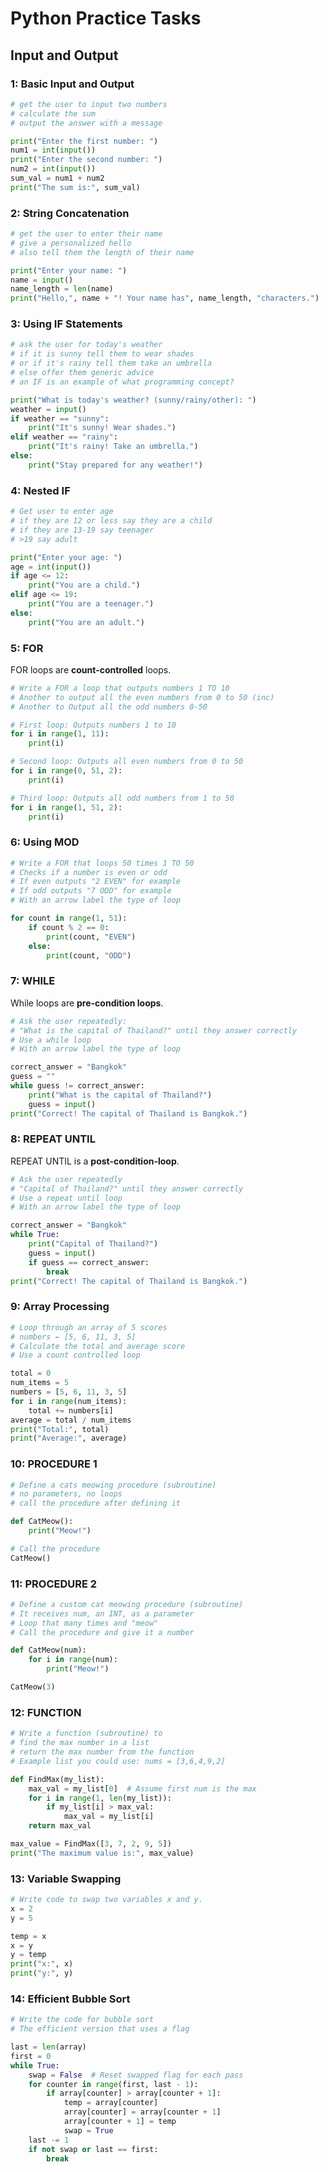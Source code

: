 # Python Practice Tasks

## Input and Output

### 1: Basic Input and Output
```python
# get the user to input two numbers
# calculate the sum
# output the answer with a message
```
```python
print("Enter the first number: ")
num1 = int(input())
print("Enter the second number: ")
num2 = int(input())
sum_val = num1 + num2
print("The sum is:", sum_val)
```

### 2: String Concatenation
```python
# get the user to enter their name
# give a personalized hello
# also tell them the length of their name
```
```python
print("Enter your name: ")
name = input()
name_length = len(name)
print("Hello,", name + "! Your name has", name_length, "characters.")
```

### 3: Using IF Statements
```python
# ask the user for today's weather
# if it is sunny tell them to wear shades
# or if it's rainy tell them take an umbrella
# else offer them generic advice
# an IF is an example of what programming concept?
```
```python
print("What is today's weather? (sunny/rainy/other): ")
weather = input()
if weather == "sunny":
    print("It's sunny! Wear shades.")
elif weather == "rainy":
    print("It's rainy! Take an umbrella.")
else:
    print("Stay prepared for any weather!")
```

### 4: Nested IF
```python
# Get user to enter age
# if they are 12 or less say they are a child
# if they are 13-19 say teenager
# >19 say adult
```
```python
print("Enter your age: ")
age = int(input())
if age <= 12:
    print("You are a child.")
elif age <= 19:
    print("You are a teenager.")
else:
    print("You are an adult.")
```

### 5: FOR
FOR loops are **count-controlled** loops.
```python
# Write a FOR a loop that outputs numbers 1 TO 10
# Another to output all the even numbers from 0 to 50 (inc)
# Another to Output all the odd numbers 0-50
```
```python
# First loop: Outputs numbers 1 to 10
for i in range(1, 11):
    print(i)

# Second loop: Outputs all even numbers from 0 to 50
for i in range(0, 51, 2):
    print(i)

# Third loop: Outputs all odd numbers from 1 to 50
for i in range(1, 51, 2):
    print(i)
```

### 6: Using MOD
```python
# Write a FOR that loops 50 times 1 TO 50
# Checks if a number is even or odd
# If even outputs "2 EVEN" for example
# If odd outputs "7 ODD" for example
# With an arrow label the type of loop
```
```python
for count in range(1, 51):
    if count % 2 == 0:
        print(count, "EVEN")
    else:
        print(count, "ODD")
```

### 7: WHILE
While loops are **pre-condition loops**.
```python
# Ask the user repeatedly:
# "What is the capital of Thailand?" until they answer correctly
# Use a while loop
# With an arrow label the type of loop
```
```python
correct_answer = "Bangkok"
guess = ""
while guess != correct_answer:
    print("What is the capital of Thailand?")
    guess = input()
print("Correct! The capital of Thailand is Bangkok.")
```

### 8: REPEAT UNTIL
REPEAT UNTIL is a **post-condition-loop**.
```python
# Ask the user repeatedly
# "Capital of Thailand?" until they answer correctly
# Use a repeat until loop
# With an arrow label the type of loop
```
```python
correct_answer = "Bangkok"
while True:
    print("Capital of Thailand?")
    guess = input()
    if guess == correct_answer:
        break
print("Correct! The capital of Thailand is Bangkok.")
```

### 9: Array Processing
```python
# Loop through an array of 5 scores
# numbers ← [5, 6, 11, 3, 5]
# Calculate the total and average score
# Use a count controlled loop
```
```python
total = 0
num_items = 5
numbers = [5, 6, 11, 3, 5]
for i in range(num_items):
    total += numbers[i]
average = total / num_items
print("Total:", total)
print("Average:", average)
```

### 10: PROCEDURE 1
```python
# Define a cats meowing procedure (subroutine)
# no parameters, no loops
# call the procedure after defining it
```
```python
def CatMeow():
    print("Meow!")

# Call the procedure
CatMeow()
```

### 11: PROCEDURE 2
```python
# Define a custom cat meowing procedure (subroutine)
# It receives num, an INT, as a parameter
# Loop that many times and "meow"
# Call the procedure and give it a number
```
```python
def CatMeow(num):
    for i in range(num):
        print("Meow!")

CatMeow(3)
```

### 12: FUNCTION
```python
# Write a function (subroutine) to
# find the max number in a list
# return the max number from the function
# Example list you could use: nums = [3,6,4,9,2]
```
```python
def FindMax(my_list):
    max_val = my_list[0]  # Assume first num is the max
    for i in range(1, len(my_list)):
        if my_list[i] > max_val:
            max_val = my_list[i]
    return max_val

max_value = FindMax([3, 7, 2, 9, 5])
print("The maximum value is:", max_value)
```

### 13: Variable Swapping
```python
# Write code to swap two variables x and y.
x = 2
y = 5
```
```python
temp = x
x = y
y = temp
print("x:", x)
print("y:", y)
```

### 14: Efficient Bubble Sort
```python
# Write the code for bubble sort
# The efficient version that uses a flag
```
```python
last = len(array)
first = 0
while True:
    swap = False  # Reset swapped flag for each pass
    for counter in range(first, last - 1):
        if array[counter] > array[counter + 1]:
            temp = array[counter]
            array[counter] = array[counter + 1]
            array[counter + 1] = temp
            swap = True
    last -= 1
    if not swap or last == first:
        break
```